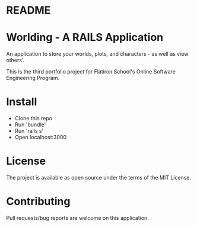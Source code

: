# README

# Worlding - A RAILS Application

An application to store your worlds, plots, and characters - as well as view others'.

This is the third portfolio project for Flatiron School's Online Software Engineering Program.

# Install
- Clone this repo
- Run 'bundle'
- Run 'rails s'
- Open localhost:3000

# License
The project is available as open source under the terms of the MIT License.

# Contributing 
Pull requests/bug reports are welcome on this application.